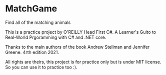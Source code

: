 # MatchGame
Find all of the matching animals

This is a practice project by O'REILLY Head First C#. A Learner's Guito to Real-World Prgoramming with C# and .NET core.

Thanks to the main authors of the book  Andrew Stellman and Jennifer Greene. 4rth edition 2021.

All rights are theirs, this project is for practice only but is under MIT license. So you can use it to practice too :).
